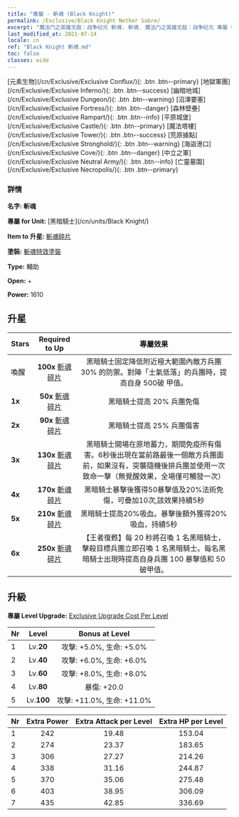 ```yaml
---
title: "專屬 - 斬魂 (Black Knight)"
permalink: /Exclusive/Black Knight Nether Sabre/
excerpt: "魔法门之英雄无敌：战争纪元 斬魂. 斬魂. 魔法门之英雄无敌：战争纪元 專屬 斬魂. 黑暗騎士 專屬."
last_modified_at: 2021-07-14
locale: cn
ref: "Black Knight 斬魂.md"
toc: false
classes: wide
---
```

 [元素生物](/cn/Exclusive/Exclusive Conflux/){: .btn .btn--primary} [地獄軍團](/cn/Exclusive/Exclusive Inferno/){: .btn .btn--success} [幽暗地城](/cn/Exclusive/Exclusive Dungeon/){: .btn .btn--warning} [沼澤要塞](/cn/Exclusive/Exclusive Fortress/){: .btn .btn--danger} [森林壁壘](/cn/Exclusive/Exclusive Rampart/){: .btn .btn--info} [平原城堡](/cn/Exclusive/Exclusive Castle/){: .btn .btn--primary} [魔法塔樓](/cn/Exclusive/Exclusive Tower/){: .btn .btn--success} [荒原據點](/cn/Exclusive/Exclusive Stronghold/){: .btn .btn--warning} [海盜港口](/cn/Exclusive/Exclusive Cove/){: .btn .btn--danger} [中立之軍](/cn/Exclusive/Exclusive Neutral Army/){: .btn .btn--info} [亡靈墓園](/cn/Exclusive/Exclusive Necropolis/){: .btn .btn--primary} 

### 詳情
 **名字: 斬魂** 

 **專屬 for Unit:** [黑暗騎士](/cn/units/Black Knight/) 

 **Item to 升星:** [斬魂碎片](/cn/Items/con_979/)

 **塗裝:** [斬魂特效塗裝](/cn/Items/con_647/)

 **Type:** 輔助

 **Open:** +

 **Power:** 1610

## 升星

  |     Stars    |  Required to Up | 專屬效果 |
  |:-------------|:---------------:|:---------------:|
  |  喚醒  | **100x** [斬魂碎片](/cn/Items/con_979/) | 黑暗騎士固定降低附近極大範圍內敵方兵團 30% 的防禦。對陣「士氣低落」的兵團時，提高自身 500破 甲值。 |
  | **1x** <i class="fas fa-star"/> | **50x** [斬魂碎片](/cn/Items/con_979/) | 黑暗騎士提高 20% 兵團免傷 |
  | **2x** <i class="fas fa-star"/> | **90x** [斬魂碎片](/cn/Items/con_979/) | 黑暗騎士提高 25% 兵團傷害 |
  | **3x** <i class="fas fa-star"/> | **130x** [斬魂碎片](/cn/Items/con_979/) | 黑暗騎士開場在原地蓄力，期間免疫所有傷害。6秒後出現在當前路最後一個敵方兵團面前，如果沒有，突襲隨機後排兵團並使用一次致命一擊（無覺醒效果，全場僅可觸發一次） |
  | **4x** <i class="fas fa-star"/> | **170x** [斬魂碎片](/cn/Items/con_979/) | 黑暗騎士暴擊後獲得50暴擊值及20%法術免傷，可疊加10次,該效果持續5秒 |
  | **5x** <i class="fas fa-star"/> | **210x** [斬魂碎片](/cn/Items/con_979/) | 黑暗騎士提高20%吸血。暴擊後額外獲得20%吸血，持續5秒 |
  | **6x** <i class="fas fa-star"/> | **250x** [斬魂碎片](/cn/Items/con_979/) | 【王者復甦】每 20 秒將召喚 1 名黑暗騎士，擊殺目標兵團立即召喚 1 名黑暗騎士。每名黑暗騎士出現時提高自身兵團 100 暴擊值和 50 破甲值。 |


## 升級
 **專屬 Level Upgrade:** [Exclusive Upgrade Cost Per Level](/Exclusive/ExclusiveUpgradeCostPerLevel/)

  |  Nr  |   Level  | Bonus at Level |
  |:-----|:--------:|:--------------:|
  | 1 | Lv.**20** | 攻擊: +5.0%, 生命: +5.0% |
  | 2 | Lv.**40** | 攻擊: +6.0%, 生命: +6.0% |
  | 3 | Lv.**60** | 攻擊: +8.0%, 生命: +8.0% |
  | 4 | Lv.**80** | 暴傷: +20.0 |
  | 5 | Lv.**100** | 攻擊: +11.0%, 生命: +11.0% |


  |  Nr  |  Extra Power | Extra Attack per Level | Extra HP per Level |
  |:-----|:--------:|:--------:|:--------:|
  | 1 | 242 | 19.48 | 153.04 |
  | 2 | 274 | 23.37 | 183.65 |
  | 3 | 306 | 27.27 | 214.26 |
  | 4 | 338 | 31.16 | 244.87 |
  | 5 | 370 | 35.06 | 275.48 |
  | 6 | 403 | 38.95 | 306.09 |
  | 7 | 435 | 42.85 | 336.69 |



